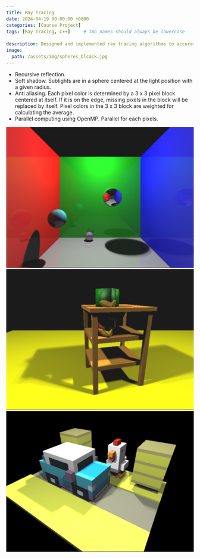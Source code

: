 ```yaml
---
title: Ray Tracing
date: 2024-04-19 00:00:00 +0800
categories: [Course Project]
tags: [Ray Tracing, C++]     # TAG names should always be lowercase

description: Designed and implemented ray tracing algorithms to accurately trace rays through complex scenes involving triangles and spheres. 
image:
  path: /assets/img/spheres_blcack.jpg
---
```


- Recursive reflection.
- Soft shadow. Sublights are in a sphere centered at the light position with a given radius.
- Anti aliasing. Each pixel color is determined by a 3 x 3 pixel block centered at itself. If it is on the edge, missing pixels in the block will be replaced by itself. Pixel colors in the 3 x 3 block are weighted for calculating the average.
- Parallel computing using OpenMP. Parallel for each pixels.

![img-description](/assets/img/box_black.jpg)
![img-description](/assets/img/table_black.jpg)
![img-description](/assets/img/toy_black.jpg)

